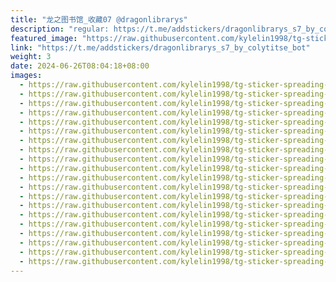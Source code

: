 ```yaml
---
title: "龙之图书馆_收藏07 @dragonlibrarys"
description: "regular: https://t.me/addstickers/dragonlibrarys_s7_by_colytitse_bot"
featured_image: "https://raw.githubusercontent.com/kylelin1998/tg-sticker-spreading-worldwide-images/main/img/15c60fac-ac05-41d3-8b9f-7b3fcfc29f56.jpg"
link: "https://t.me/addstickers/dragonlibrarys_s7_by_colytitse_bot"
weight: 3
date: 2024-06-26T08:04:18+08:00
images:
  - https://raw.githubusercontent.com/kylelin1998/tg-sticker-spreading-worldwide-images/main/img/15c60fac-ac05-41d3-8b9f-7b3fcfc29f56.jpg
  - https://raw.githubusercontent.com/kylelin1998/tg-sticker-spreading-worldwide-images/main/img/6929ede7-0337-4a3e-82a4-d62873eac4a7.jpg
  - https://raw.githubusercontent.com/kylelin1998/tg-sticker-spreading-worldwide-images/main/img/a23b78c9-b26a-4289-8bb3-76d6162a1650.jpg
  - https://raw.githubusercontent.com/kylelin1998/tg-sticker-spreading-worldwide-images/main/img/1ba88fe4-e882-4665-a8eb-db6d083d1a06.jpg
  - https://raw.githubusercontent.com/kylelin1998/tg-sticker-spreading-worldwide-images/main/img/79c250ab-c4c6-4023-a724-7286f5fe5884.jpg
  - https://raw.githubusercontent.com/kylelin1998/tg-sticker-spreading-worldwide-images/main/img/e5555f90-f291-431c-bf3b-5447ed63aa97.jpg
  - https://raw.githubusercontent.com/kylelin1998/tg-sticker-spreading-worldwide-images/main/img/5c6c53bd-298c-40aa-b812-de630bc7dd62.jpg
  - https://raw.githubusercontent.com/kylelin1998/tg-sticker-spreading-worldwide-images/main/img/5781c325-2c64-4a4a-8fc0-35bca5ea167a.jpg
  - https://raw.githubusercontent.com/kylelin1998/tg-sticker-spreading-worldwide-images/main/img/67c24f2b-3374-49a3-91c2-c24a0ddf2d61.jpg
  - https://raw.githubusercontent.com/kylelin1998/tg-sticker-spreading-worldwide-images/main/img/ac5a8d56-ad42-4fc5-a962-177c69460534.jpg
  - https://raw.githubusercontent.com/kylelin1998/tg-sticker-spreading-worldwide-images/main/img/fa289a56-6bd7-4619-b860-2996988a1609.jpg
  - https://raw.githubusercontent.com/kylelin1998/tg-sticker-spreading-worldwide-images/main/img/e3eecdde-cfe5-458f-af12-16fa16ee3526.jpg
  - https://raw.githubusercontent.com/kylelin1998/tg-sticker-spreading-worldwide-images/main/img/242b2c50-3e2a-4dce-a7bc-107bb9b59886.jpg
  - https://raw.githubusercontent.com/kylelin1998/tg-sticker-spreading-worldwide-images/main/img/2f73350f-177c-465b-9187-982b503beed0.jpg
  - https://raw.githubusercontent.com/kylelin1998/tg-sticker-spreading-worldwide-images/main/img/8d8c62fb-7a4d-4a14-b0fd-e4fc6f8834e3.jpg
  - https://raw.githubusercontent.com/kylelin1998/tg-sticker-spreading-worldwide-images/main/img/22f75413-39ae-4f33-a294-3615f58225da.jpg
  - https://raw.githubusercontent.com/kylelin1998/tg-sticker-spreading-worldwide-images/main/img/e5c53f8c-9ead-4f5d-a85f-d3826933de99.jpg
  - https://raw.githubusercontent.com/kylelin1998/tg-sticker-spreading-worldwide-images/main/img/910de139-1cec-49a3-a669-1289c4ff845a.jpg
  - https://raw.githubusercontent.com/kylelin1998/tg-sticker-spreading-worldwide-images/main/img/8ae51500-df77-449a-8481-6c1bd55e0cfd.jpg
  - https://raw.githubusercontent.com/kylelin1998/tg-sticker-spreading-worldwide-images/main/img/c1916218-0ccf-49ed-8bea-e697485db1b3.jpg
---
```

